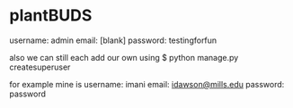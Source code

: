 # plantBUDS

username: admin
email: [blank]
password: testingforfun

also we can still each add our own using $ python manage.py createsuperuser

for example mine is
username: imani
email: idawson@mills.edu
password: password
